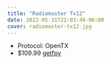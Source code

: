 ```yaml
---
title: "Radiomaster Tx12"
date: 2022-05-31T22:03:49-06:00
cover: radiomaster-tx12.jpg
---
```


- Protocol: OpenTX
- $109.99 [getfpv](https://www.getfpv.com/radios/radio-controllers/radiomaster-tx12-multi-protocol-opentx-2-4ghz-rc-transmitter.html)

